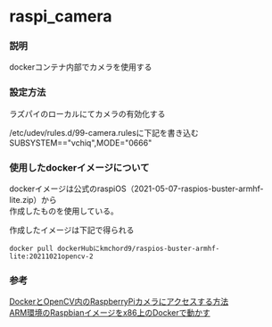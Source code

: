 # raspi_camera

### 説明
dockerコンテナ内部でカメラを使用する

### 設定方法

ラズパイのローカルにてカメラの有効化する

/etc/udev/rules.d/99-camera.rulesに下記を書き込む<br>
SUBSYSTEM=="vchiq",MODE="0666"

### 使用したdockerイメージについて
dockerイメージは公式のraspiOS（2021-05-07-raspios-buster-armhf-lite.zip）から<br>
作成したものを使用している。<br>

作成したイメージは下記で得られる
```
docker pull dockerHubにkmchord9/raspios-buster-armhf-lite:20211021opencv-2
```
### 参考
[DockerとOpenCV内のRaspberryPiカメラにアクセスする方法](https://ichi.pro/docker-to-opencvnai-no-raspberrypi-kamera-ni-akusesusuru-hoho-105150967000465 "タイトル")<br>
[ARM環境のRaspbianイメージをx86上のDockerで動かす](https://qiita.com/hishi/items/61652e2d9755e17630de "タイトル")<br>


